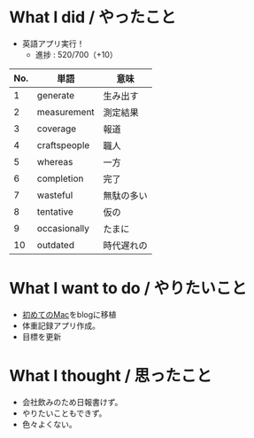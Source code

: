# What I did / やったこと
- 英語アプリ実行！
  - 進捗 : 520/700（+10）

| No. | 単語 | 意味 |
|---|---|---|
| 1 | generate | 生み出す |
| 2 | measurement | 測定結果 |
| 3 | coverage | 報道 |
| 4 | craftspeople | 職人 |
| 5 | whereas | 一方 |
| 6 | completion | 完了 |
| 7 | wasteful | 無駄の多い |
| 8 | tentative | 仮の |
| 9 | occasionally | たまに |
| 10 | outdated | 時代遅れの |

# What I want to do / やりたいこと
- [初めてのMac](https://slideck.io/github.com/yamap55/Slide/20170113/first_mac.md#/)をblogに移植
- 体重記録アプリ作成。
- 目標を更新

# What I thought / 思ったこと
- 会社飲みのため日報書けず。
- やりたいこともできず。
- 色々よくない。
